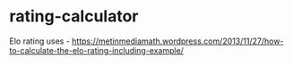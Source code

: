 # rating-calculator
Elo rating uses - https://metinmediamath.wordpress.com/2013/11/27/how-to-calculate-the-elo-rating-including-example/
